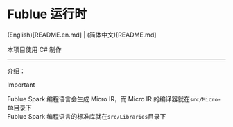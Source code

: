 # Fublue 运行时 
(English)[README.en.md] | (简体中文)[README.md]

本项目使用 C# 制作  

---

介绍：  

> [!IMPORTANT]
> Fublue Spark 编程语言会生成 Micro IR，而 Micro IR 的编译器就在`src/Micro-IR`目录下  
> Fublue Spark 编程语言的标准库就在`src/Libraries`目录下
